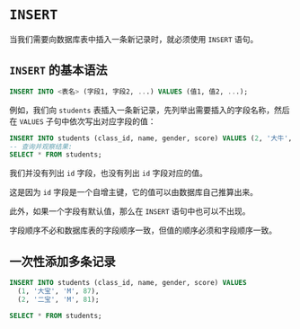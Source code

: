 # `INSERT`

当我们需要向数据库表中插入一条新记录时，就必须使用 `INSERT` 语句。

## `INSERT` 的基本语法

```sql
INSERT INTO <表名> (字段1, 字段2, ...) VALUES (值1, 值2, ...);
```

例如，我们向 `students` 表插入一条新记录，先列举出需要插入的字段名称，然后在 `VALUES` 子句中依次写出对应字段的值：

```sql
INSERT INTO students (class_id, name, gender, score) VALUES (2, '大牛', 'M', 80);
-- 查询并观察结果:
SELECT * FROM students;
```

我们并没有列出 `id` 字段，也没有列出 `id` 字段对应的值。

这是因为 `id` 字段是一个自增主键，它的值可以由数据库自己推算出来。

此外，如果一个字段有默认值，那么在 `INSERT` 语句中也可以不出现。

字段顺序不必和数据库表的字段顺序一致，但值的顺序必须和字段顺序一致。

## 一次性添加多条记录

```sql
INSERT INTO students (class_id, name, gender, score) VALUES
  (1, '大宝', 'M', 87),
  (2, '二宝', 'M', 81);

SELECT * FROM students;
```

